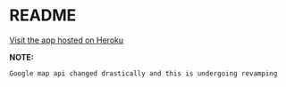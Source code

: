 # README #

[Visit the app hosted on Heroku](https://publicationmapper.herokuapp.com/)

**NOTE:**

    Google map api changed drastically and this is undergoing revamping
